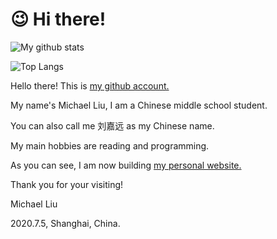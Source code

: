 # 😉 Hi there!

![My github stats](https://github-readme-stats.vercel.app/api?username=walkerljy&show_icons=true)

![Top Langs](https://github-readme-stats.vercel.app/api/top-langs/?username=walkerljy)

Hello there! This is [my github account.](http://github.com/walkerljy "my github account.")

My name's Michael Liu, I am a Chinese middle school student.

You can also call me 刘嘉远 as my Chinese name.

My main hobbies are reading and programming.

As you can see, I am now building [my personal website.](https://walkerljy.gitee.io "my personal website.")

Thank you for your visiting!

Michael Liu

2020.7.5, Shanghai, China.
